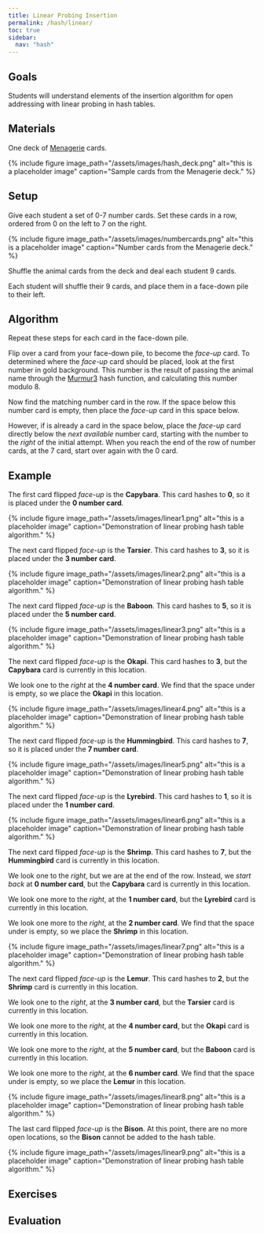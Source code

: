 ```yaml
---
title: Linear Probing Insertion
permalink: /hash/linear/
toc: true
sidebar:
  nav: "hash"
---
```


## Goals

Students will understand elements of the insertion algorithm
for open addressing with linear probing in hash tables.

## Materials

One deck of [Menagerie]({{site.baseurl}}/hash) cards.

{% include figure image_path="/assets/images/hash_deck.png" alt="this is a placeholder image" caption="Sample cards from the Menagerie deck." %}

## Setup

Give each student a set of 0-7 number cards. Set these cards in a
row, ordered from 0 on the left to 7 on the right.

{% include figure image_path="/assets/images/numbercards.png" alt="this is a placeholder image" caption="Number cards from the Menagerie deck." %}

Shuffle the animal cards from the deck and deal each student 9 cards.

Each student will shuffle their 9 cards, and place them
in a face-down pile to their left.

## Algorithm

Repeat these steps for each card in the face-down pile.

Flip over a card from your face-down pile, to become the *face-up* card.
To determined where
the *face-up* card should be placed, look at the first number in gold background.
This number is the result of passing the animal name through the
[Murmur3](https://github.com/aappleby/smhasher) hash function, and
calculating this number modulo 8.

Now find the matching number card in the row. If the space below
this number card is empty, then place the *face-up* card in this
space below.

However, if is already a card in the space below, place the *face-up*
card directly below the *next available* number card, starting with
the number to the *right* of the initial attempt. When you reach the end
of the row of number cards, at the 7 card, start over again with
the 0 card.

## Example

The first card flipped *face-up* is the **Capybara**. This card hashes to
**0**, so it is placed under the **0 number card**.

{% include figure image_path="/assets/images/linear1.png" alt="this is a placeholder image" caption="Demonstration
of linear probing hash table algorithm." %}

The next card flipped *face-up* is the **Tarsier**. This card hashes to
**3**, so it is placed under the **3 number card**.

{% include figure image_path="/assets/images/linear2.png" alt="this is a placeholder image" caption="Demonstration
of linear probing hash table algorithm." %}

The next card flipped *face-up* is the **Baboon**. This card hashes to
**5**, so it is placed under the **5 number card**.

{% include figure image_path="/assets/images/linear3.png" alt="this is a placeholder image" caption="Demonstration
of linear probing hash table algorithm." %}

The next card flipped *face-up* is the **Okapi**. This card hashes to
**3**, but the **Capybara** card is currently in this location.

We look one to the *right* at the **4 number card**. We find that the space under is
empty, so we place the **Okapi** in this location.

{% include figure image_path="/assets/images/linear4.png" alt="this is a placeholder image" caption="Demonstration
of linear probing hash table algorithm." %}

The next card flipped *face-up* is the **Hummingbird**. This card hashes to
**7**, so it is placed under the **7 number card**.

{% include figure image_path="/assets/images/linear5.png" alt="this is a placeholder image" caption="Demonstration
of linear probing hash table algorithm." %}

The next card flipped *face-up* is the **Lyrebird**. This card hashes to
**1**, so it is placed under the **1 number card**.

{% include figure image_path="/assets/images/linear6.png" alt="this is a placeholder image" caption="Demonstration
of linear probing hash table algorithm." %}

The next card flipped *face-up* is the **Shrimp**. This card hashes to
**7**, but the **Hummingbird** card is currently in this location.

We look one to the *right*, but we are at the end of the row. Instead,
we *start back* at **0 number card**, but the **Capybara** card is currently in this location.

We look one more to the *right*, at the **1 number card**, but the **Lyrebird** card is currently in this location.

We look one more to the *right*, at the **2 number card**. We find that the space under is
empty, so we place the **Shrimp** in this location.

{% include figure image_path="/assets/images/linear7.png" alt="this is a placeholder image" caption="Demonstration
of linear probing hash table algorithm." %}

The next card flipped *face-up* is the **Lemur**. This card hashes to
**2**, but the **Shrimp** card is currently in this location.

We look one to the *right*, at the **3 number card**, but the **Tarsier** card is currently in this location.

We look one more to the *right*, at the **4 number card**, but the **Okapi** card is currently in this location.

We look one more to the *right*, at the **5 number card**, but the **Baboon** card is currently in this location.

We look one more to the *right*, at the **6 number card**. We find that the space under is
empty, so we place the **Lemur** in this location.

{% include figure image_path="/assets/images/linear8.png" alt="this is a placeholder image" caption="Demonstration
of linear probing hash table algorithm." %}

The last card flipped *face-up* is the **Bison**. At this point, there are no more open
locations, so the **Bison** cannot be added to the hash table.

{% include figure image_path="/assets/images/linear9.png" alt="this is a placeholder image" caption="Demonstration
of linear probing hash table algorithm." %}

## Exercises


## Evaluation
